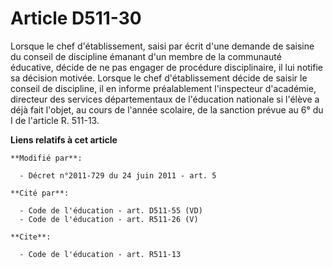 # Article D511-30

Lorsque le chef d'établissement, saisi par écrit d'une demande de saisine du conseil de discipline émanant d'un membre de la
communauté éducative, décide de ne pas engager de procédure disciplinaire, il lui notifie sa décision motivée. Lorsque le
chef d'établissement décide de saisir le conseil de discipline, il en informe préalablement l'inspecteur d'académie,
directeur des services départementaux de l'éducation nationale si l'élève a déjà fait l'objet, au cours de l'année scolaire,
de la sanction prévue au 6° du I de l'article R. 511-13.

**Liens relatifs à cet article**

	**Modifié par**:

	  - Décret n°2011-729 du 24 juin 2011 - art. 5

	**Cité par**:

	  - Code de l'éducation - art. D511-55 (VD)
	  - Code de l'éducation - art. R511-26 (V)

	**Cite**:

	  - Code de l'éducation - art. R511-13
